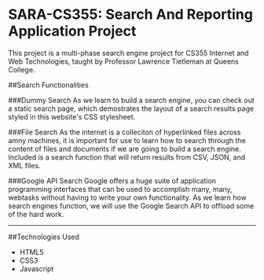 # SARA-CS355: Search And Reporting Application Project

This project is a multi-phase search engine project for CS355 Internet and Web Technologies, taught by Professor Lawrence Tietleman at Queens College.

##Search Functionalities 
   
###Dummy Search
As we learn to build a search engine, you can check out a static search page, which demostrates the layout of a search results page styled in this website's CSS stylesheet.

###File Search
As the internet is a colleciton of hyperlinked files across amny machines, it is important for use to learn how to search through the content of files and documents if we are going to build a search engine. Included is a search function that will return results from CSV, JSON, and XML files.

###Google API Search
Google offers a huge suite of application programming interfaces that can be used to accomplish many, many, webtasks without having to write your own functionality.
As we learn how search engines function, we will use the Google Search API to offload some of the hard work.

---
##Technologies Used
- HTML5
- CSS3
- Javascript


